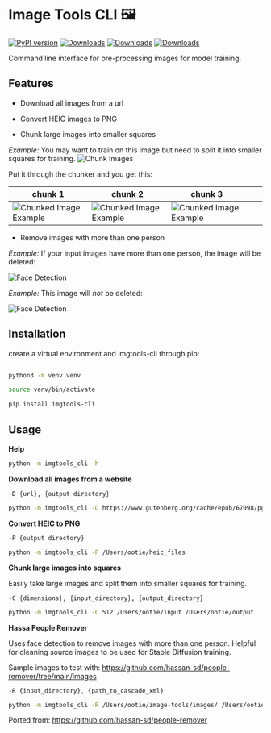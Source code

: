 # Image Tools CLI 🖼️
    
[![PyPI version](https://badge.fury.io/py/imgtools-cli.svg)](https://badge.fury.io/py/imgtools-cli)
[![Downloads](https://pepy.tech/badge/imgtools-cli)](https://pepy.tech/project/imgtools-cli)
[![Downloads](https://pepy.tech/badge/imgtools-cli/month)](https://pepy.tech/project/imgtools-cli)
[![Downloads](https://pepy.tech/badge/imgtools-cli/week)](https://pepy.tech/project/imgtools-cli)

Command line interface for pre-processing images for model training.

## Features

- Download all images from a url

- Convert HEIC images to PNG

- Chunk large images into smaller squares

_Example:_ You may want to train on this image but need to split it into smaller squares for training.
![Chunk Images](https://github.com/3ee-Games/image-tools/blob/main/examples/long.jpg) 

Put it through the chunker and you get this:

| chunk 1                                                                                              | chunk 2                                                                                                | chunk 3                                                                                                 |   |   |
|------------------------------------------------------------------------------------------------------|--------------------------------------------------------------------------------------------------------|---------------------------------------------------------------------------------------------------------|---|---|
| ![ Chunked Image Example ]( https://github.com/3ee-Games/image-tools/blob/main/examples/long_0_0.png ) | ![ Chunked Image Example ]( https://github.com/3ee-Games/image-tools/blob/main/examples/long_0_512.png ) | ![ Chunked Image Example ]( https://github.com/3ee-Games/image-tools/blob/main/examples/long_0_1024.png ) |   |   |


- Remove images with more than one person

_Example:_ If your input images have more than one person, the image will be deleted:

![ Face Detection]( https://github.com/3ee-Games/image-tools/blob/main/examples/faces1.jpg )

_Example:_ This image will _not_ be deleted:

![ Face Detection ]( https://github.com/3ee-Games/image-tools/blob/main/examples/faces2.jpg )

## Installation

create a virtual environment and imgtools-cli through pip:

```bash

python3 -m venv venv

source venv/bin/activate

pip install imgtools-cli
```

## Usage

**Help**

```bash
python -m imgtools_cli -h
```

**Download all images from a website**

```-D {url}, {output directory}```

```bash
python -m imgtools_cli -D https://www.gutenberg.org/cache/epub/67098/pg67098-images.html /Users/ootie/images
```

**Convert HEIC to PNG**

```-P {output directory}```

```bash
python -m imgtools_cli -P /Users/ootie/heic_files
```

**Chunk large images into squares**

Easily take large images and split them into smaller squares for training.

```-C {dimensions}, {input_directory}, {output_directory}```

```bash
python -m imgtools_cli -C 512 /Users/ootie/input /Users/ootie/output
```

**Hassa People Remover**

Uses face detection to remove images with more than one person. Helpful for cleaning source images to be used for Stable Diffusion training.

Sample images to test with: https://github.com/hassan-sd/people-remover/tree/main/images

```-R {input_directory}, {path_to_cascade_xml}```

```bash
python -m imgtools_cli -R /Users/ootie/image-tools/images/ /Users/ootie/image-tools/examples/haarcascade_frontalface_default.xml
```

Ported from: https://github.com/hassan-sd/people-remover
